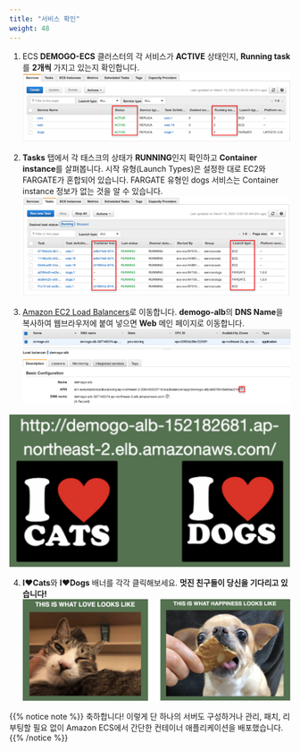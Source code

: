```yaml
---
title: "서비스 확인"
weight: 48
---
```



1. ECS **DEMOGO-ECS** 클러스터의 각 서비스가 **ACTIVE** 상태인지, **Running task**를 **2개씩** 가지고 있는지 확인합니다. 
![ServiceCheck](../../../static/images/ecs/check/service_check.png)

1. **Tasks** 탭에서 각 태스크의 상태가 **RUNNING**인지 확인하고 **Container instance**를 살펴봅니다. 시작 유형(Launch Types)은 설정한 대로 EC2와 FARGATE가 혼합되어 있습니다. FARGATE 유형인 dogs 서비스는 Container instance 정보가 없는 것을 알 수 있습니다. 
![MixedServiceCheck](../../../static/images/ecs/check/service_check_1.png)

1. [Amazon EC2 Load Balancers](https://ap-northeast-2.console.aws.amazon.com/ec2/v2/home?region=ap-northeast-2#LoadBalancers:)로 이동합니다. **demogo-alb**의 **DNS Name**을 복사하여 웹브라우저에 붙여 넣으면 **Web** 메인 페이지로 이동합니다.
![ALBDNS](../../../static/images/ecs/check/service_check_2.png)

![WebMain](../../../static/images/intro/web.svg)

4. **I♥Cats**와 **I♥Dogs** 배너를 각각 클릭해보세요. **멋진 친구들이 당신을 기다리고 있습니다!**
![catsdogs](../../../static/images/intro/catsdogs_jj.svg)

{{% notice note %}}
축하합니다! 이렇게 단 하나의 서버도 구성하거나 관리, 패치, 리부팅할 필요 없이 Amazon ECS에서 간단한 컨테이너 애플리케이션을 배포했습니다.
{{% /notice %}}
 